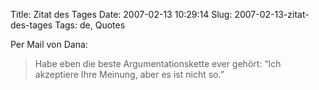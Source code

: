Title: Zitat des Tages
Date: 2007-02-13 10:29:14
Slug: 2007-02-13-zitat-des-tages
Tags: de, Quotes


Per Mail von Dana:

> Habe eben die beste Argumentationskette ever gehört: “Ich akzeptiere Ihre
Meinung, aber es ist nicht so.”
